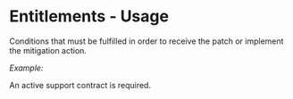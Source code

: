 # Entitlements - Usage

Conditions that must be fulfilled in order to receive the patch or implement the mitigation action.

*Example:*

An active support contract is required.

